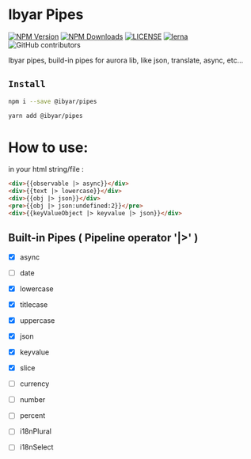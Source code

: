 # Ibyar Pipes

[![NPM Version][npm-image]][npm-url]
[![NPM Downloads][downloads-image]][downloads-url]
[![LICENSE][license-img]][license-url]
[![lerna][lerna-img]][lerna-url]
![GitHub contributors][contributors]

[npm-image]: https://img.shields.io/npm/v/@ibyar/pipes.svg?logo=npm&logoColor=fff&label=NPM+package&color=limegreen
[npm-url]: https://npmjs.org/package/@ibyar/pipes
[downloads-image]: https://img.shields.io/npm/dt/@ibyar/pipes
[downloads-url]: https://npmjs.org/package/@ibyar/pipes
[license-img]: https://img.shields.io/github/license/ibyar/aurora
[license-url]: https://github.com/ibyar/aurora/blob/master/LICENSE
[lerna-img]: https://img.shields.io/badge/maintained%20with-lerna-cc00ff.svg
[lerna-url]: https://lerna.js.org/
[contributors]: https://img.shields.io/github/contributors/ibyar/aurora

Ibyar pipes, build-in pipes for aurora lib, like json, translate, async, etc...

## `Install`

```bash
npm i --save @ibyar/pipes
```

```bash
yarn add @ibyar/pipes
```

# How to use:

in your html string/file :

```html
<div>{{observable |> async}}</div>
<div>{{text |> lowercase}}</div>
<div>{{obj |> json}}</div>
<pre>{{obj |> json:undefined:2}}</pre>
<div>{{keyValueObject |> keyvalue |> json}}</div>

```

## Built-in Pipes ( Pipeline operator '|>' )

- [x] async
- [ ] date
- [x] lowercase
- [x] titlecase
- [x] uppercase
- [x] json
- [x] keyvalue
- [x] slice
- [ ] currency
- [ ] number
- [ ] percent
- [ ] i18nPlural
- [ ] i18nSelect

